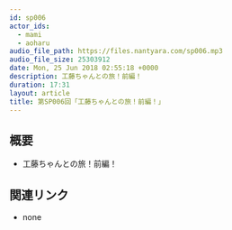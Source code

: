 ```yaml
---
id: sp006
actor_ids:
  - mami
  - aoharu
audio_file_path: https://files.nantyara.com/sp006.mp3
audio_file_size: 25303912
date: Mon, 25 Jun 2018 02:55:18 +0000
description: 工藤ちゃんとの旅！前編！
duration: 17:31
layout: article
title: 第SP006回「工藤ちゃんとの旅！前編！」
---
```

## 概要

* 工藤ちゃんとの旅！前編！

## 関連リンク

* none
